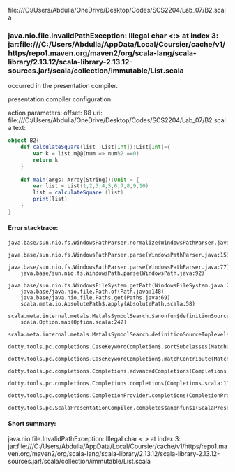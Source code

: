 file:///C:/Users/Abdulla/OneDrive/Desktop/Codes/SCS2204/Lab_07/B2.scala
### java.nio.file.InvalidPathException: Illegal char <:> at index 3: jar:file:///C:/Users/Abdulla/AppData/Local/Coursier/cache/v1/https/repo1.maven.org/maven2/org/scala-lang/scala-library/2.13.12/scala-library-2.13.12-sources.jar!/scala/collection/immutable/List.scala

occurred in the presentation compiler.

presentation compiler configuration:


action parameters:
offset: 88
uri: file:///C:/Users/Abdulla/OneDrive/Desktop/Codes/SCS2204/Lab_07/B2.scala
text:
```scala
object B2{
    def calculateSquare(list :List[Int]):List[Int]={
        var k = list.m@@(num => num%2 ==0)
        return k
    }
    
    def main(args: Array[String]):Unit = {
        var list = List(1,2,3,4,5,6,7,8,9,10)
        list = calculateSquare (list)
        print(list)
    }
}
```



#### Error stacktrace:

```
java.base/sun.nio.fs.WindowsPathParser.normalize(WindowsPathParser.java:182)
	java.base/sun.nio.fs.WindowsPathParser.parse(WindowsPathParser.java:153)
	java.base/sun.nio.fs.WindowsPathParser.parse(WindowsPathParser.java:77)
	java.base/sun.nio.fs.WindowsPath.parse(WindowsPath.java:92)
	java.base/sun.nio.fs.WindowsFileSystem.getPath(WindowsFileSystem.java:232)
	java.base/java.nio.file.Path.of(Path.java:148)
	java.base/java.nio.file.Paths.get(Paths.java:69)
	scala.meta.io.AbsolutePath$.apply(AbsolutePath.scala:58)
	scala.meta.internal.metals.MetalsSymbolSearch.$anonfun$definitionSourceToplevels$2(MetalsSymbolSearch.scala:70)
	scala.Option.map(Option.scala:242)
	scala.meta.internal.metals.MetalsSymbolSearch.definitionSourceToplevels(MetalsSymbolSearch.scala:69)
	dotty.tools.pc.completions.CaseKeywordCompletion$.sortSubclasses(MatchCaseCompletions.scala:309)
	dotty.tools.pc.completions.CaseKeywordCompletion$.matchContribute(MatchCaseCompletions.scala:259)
	dotty.tools.pc.completions.Completions.advancedCompletions(Completions.scala:307)
	dotty.tools.pc.completions.Completions.completions(Completions.scala:110)
	dotty.tools.pc.completions.CompletionProvider.completions(CompletionProvider.scala:92)
	dotty.tools.pc.ScalaPresentationCompiler.complete$$anonfun$1(ScalaPresentationCompiler.scala:143)
```
#### Short summary: 

java.nio.file.InvalidPathException: Illegal char <:> at index 3: jar:file:///C:/Users/Abdulla/AppData/Local/Coursier/cache/v1/https/repo1.maven.org/maven2/org/scala-lang/scala-library/2.13.12/scala-library-2.13.12-sources.jar!/scala/collection/immutable/List.scala